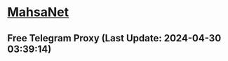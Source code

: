 
# [MahsaNet](https://t.me/mahsa_net)
## Free Telegram Proxy (Last Update: 2024-04-30 03:39:14)

    